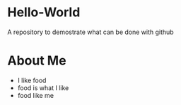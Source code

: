 # Hello-World
A repository to demostrate what can be done with github
# About Me
- I like food
- food is what I like
- food like me
